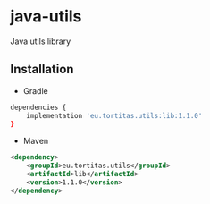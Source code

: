 # java-utils
Java utils library

## Installation

- Gradle
```bash
dependencies {
    implementation 'eu.tortitas.utils:lib:1.1.0'
}
```

- Maven
```xml
<dependency>
    <groupId>eu.tortitas.utils</groupId>
    <artifactId>lib</artifactId>
    <version>1.1.0</version>
</dependency>
```


